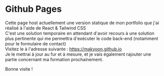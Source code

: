 # Github Pages  
  
Cette page host actuellement une version statique de mon portfolio que j'ai réalisé à l'aide de React & Tailwind CSS  
C'est une solution temporaire en attendant d'avoir recours à une solution plus pertinente qui me permettra d'exécuter le code back-end (notamment pour le formulaire de contact)  
Visitez le à l'adresse suivante : https://makyoon.github.io  
Je le mettrai à jour au fur et à mesure, et je vais également rajouter une partie concernant ma formation prochainement.  
  
Bonne visite ! 